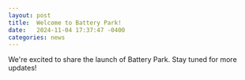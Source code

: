 ```yaml
---
layout: post
title:  Welcome to Battery Park!
date:   2024-11-04 17:37:47 -0400
categories: news
---
```


We're excited to share the launch of Battery Park. Stay tuned for more updates!

